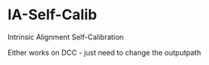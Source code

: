 # IA-Self-Calib
Intrinsic Alignment Self-Calibration 

Either works on DCC - just need to change the outputpath